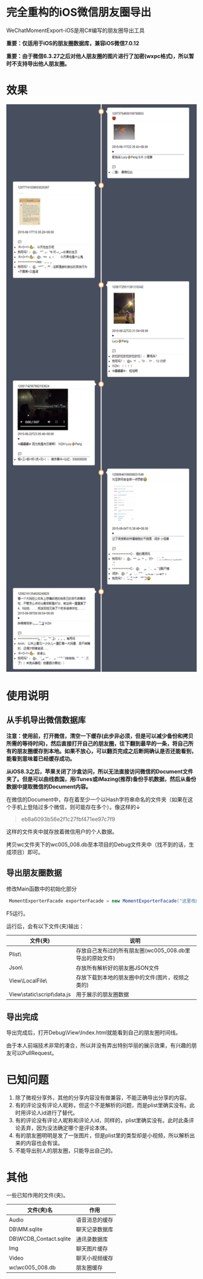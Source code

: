# 完全重构的iOS微信朋友圈导出
WeChatMomentExport-iOS是用C#编写的朋友圈导出工具

**重要：仅适用于iOS的朋友圈数据库，兼容iOS微信7.0.12**

**重要：由于微信6.3.27之后对他人朋友圈的图片进行了加密(wxpc格式)，所以暂时不支持导出他人朋友圈。**
# 效果
<img src="https://raw.githubusercontent.com/Mr0x01/WeChatMomentExport-iOS/master/Export1.png" height="1500"/>


# 使用说明
## 从手机导出微信数据库

**注意：使用前，打开微信，清空一下缓存(此步非必须，但是可以减少备份和拷贝所需的等待时间)，然后直接打开自己的朋友圈，往下翻到最早的一条，将自己所有的朋友圈缓存到本地。如果不放心，可以翻页完成之后断网确认是否还能看到，能看到意味着已经缓存成功。**

**从iOS8.3之后，苹果关闭了沙盒访问，所以无法直接访问微信的Document文件夹了。但是可以曲线救国，用iTunes或iMazing(推荐)备份手机数据，然后从备份数据中提取微信的Document内容。**



在微信的Document中，存在着至少一个以Hash字符串命名的文件夹（如果在这个手机上登陆过多个微信，则可能存在多个）。像这样的↓
> eb8a6093b56e2f1c27fbf471ee97c7f9

这样的文件夹中就存放着微信用户的个人数据。

拷贝wc文件夹下的wc005_008.db至本项目的Debug文件夹中（找不到的话，生成项目）即可。
## 导出朋友圈数据
修改Main函数中的初始化部分
```CS
 MomentExporterFacade exporterFacade = new MomentExporterFacade("这里改成自己的Hash字符串", true);
```

F5运行。

运行后，会有以下文件(夹)输出：

文件(夹) | 说明
--|--
Plist\ | 存放自己发布过的所有朋友圈(wc005_008.db里导出的原始文件)
Json\  | 存放所有解析好的朋友圈JSON文件
View\LocalFile\  | 存放下载到本地的朋友圈中的文件(图片，视频之类的)
View\static\script\data.js  | 用于展示的朋友圈数据
## 导出完成
导出完成后，打开Debug\View\Index.html就能看到自己的朋友圈时间线。

由于本人前端技术非常的凑合，所以并没有弄出特别华丽的展示效果，有兴趣的朋友可以PullRequest。

# 已知问题
1. 除了微视分享外，其他的分享内容没有做兼容，不能正确导出分享的内容。
2. 有的评论没有评论人昵称，但这个不是解析的问题，而是plist里确实没有。此时用评论人id进行了替代。
3. 有的评论没有评论人昵称和评论人id，同样的，plist里确实没有。此时此条评论丢弃，因为没法确定哪个是评论本体。
4. 有的朋友圈明明是发了一张图片，但是plist里的类型却是小视频，所以解析出来的内容也会有误。
5. 不能导出别人的朋友圈，只能导出自己的。

# 其他
一些已知作用的文件(夹)。

文件(夹)名 | 作用
------|-----
Audio | 语音消息的缓存
DB\MM.sqlite|聊天记录数据库
DB\WCDB_Contact.sqlite|通讯录数据库
Img|聊天图片缓存
Video|聊天小视频缓存
wc\wc005_008.db|朋友圈缓存
